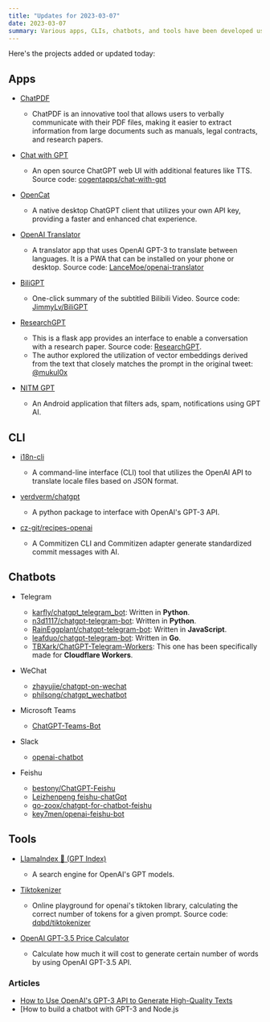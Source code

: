 ```yaml
---
title: "Updates for 2023-03-07"
date: 2023-03-07
summary: Various apps, CLIs, chatbots, and tools have been developed using OpenAI's GPT-3 API. These include ChatPDF, OpenCat, OpenAI Translator, i18n-cli, and LlamaIndex.
---
```

Here's the projects added or updated today:

## Apps

- [ChatPDF](https://www.chatpdf.com/)
    - ChatPDF is an innovative tool that allows users to verbally communicate with their PDF files, making it easier to extract information from large documents such as manuals, legal contracts, and research papers.

- [Chat with GPT](chatwithgpt.netlify.app)
    - An open source ChatGPT web UI with additional features like TTS. Source code: [cogentapps/chat-with-gpt](https://github.com/cogentapps/chat-with-gpt)

- [OpenCat](https://opencat.app/)
    - A native desktop ChatGPT client that utilizes your own API key, providing a faster and enhanced chat experience.

- [OpenAI Translator](https://translator.lance.moe/)
    - A translator app that uses OpenAI GPT-3 to translate between languages. It is a PWA that can be installed on your phone or desktop. Source code: [LanceMoe/openai-translator](https://github.com/LanceMoe/openai-translator)

- [BiliGPT](https://b.jimmylv.cn/)
    - One-click summary of the subtitled Bilibili Video. Source code: [JimmyLv/BiliGPT](https://github.com/JimmyLv/BiliGPT)

- [ResearchGPT](https://researchgpt.ue.r.appspot.com/)
    - This is a flask app provides an interface to enable a conversation with a research paper. Source code: [ResearchGPT](https://github.com/mukulpatnaik/researchgpt).
    - The author explored the utilization of vector embeddings derived from the text that closely matches the prompt in the original tweet: [@mukul0x](https://twitter.com/mukul0x/status/1625673579399446529)

- [NITM GPT](https://github.com/deskbtm/nitmgpt)
    - An Android application that filters ads, spam, notifications using GPT AI.


## CLI

- [i18n-cli](https://github.com/pandodao/i18n-cli)
    - A command-line interface (CLI) tool that utilizes the OpenAI API to translate locale files based on JSON format.

- [verdverm/chatgpt](https://github.com/verdverm/chatgpt)
    - A python package to interface with OpenAI's GPT-3 API.

- [cz-git/recipes-openai](https://cz-git.qbb.sh/recipes/openai)
    - A Commitizen CLI and Commitizen adapter generate standardized commit messages with AI.

## Chatbots

- Telegram
    - [karfly/chatgpt\_telegram\_bot](https://github.com/karfly/chatgpt_telegram_bot): Written in **Python**.
    - [n3d1117/chatgpt-telegram-bot](https://github.com/n3d1117/chatgpt-telegram-bot): Written in **Python**.
    - [RainEggplant/chatgpt-telegram-bot](https://github.com/RainEggplant/chatgpt-telegram-bot): Written in **JavaScript**.
    - [leafduo/chatgpt-telegram-bot](https://github.com/leafduo/chatgpt-telegram-bot): Written in **Go**.
    - [TBXark/ChatGPT-Telegram-Workers](https://github.com/TBXark/ChatGPT-Telegram-Workers): This one has been specifically made for **Cloudflare Workers**.

- WeChat
    - [zhayujie/chatgpt-on-wechat](https://github.com/zhayujie/chatgpt-on-wechat)
    - [philsong/chatgpt_wechatbot](https://github.com/philsong/chatgpt_wechatbot)

- Microsoft Teams
    - [ChatGPT-Teams-Bot](https://github.com/ashishsinghbaghel/ChatGPT-Teams-Bot)

- Slack
    - [openai-chatbot](https://github.com/david-cao/openai-chatbot)

- Feishu
    - [bestony/ChatGPT-Feishu](https://github.com/bestony/ChatGPT-Feishu)
    - [Leizhenpeng feishu-chatGpt](https://github.com/Leizhenpeng/feishu-chatGpt)
    - [go-zoox/chatgpt-for-chatbot-feishu](https://github.com/go-zoox/chatgpt-for-chatbot-feishu)
    - [key7men/openai-feishu-bot](https://github.com/key7men/openai-feishu-bot)

## Tools

- [LlamaIndex 🦙 \(GPT Index\)](https://github.com/jerryjliu/gpt_index)
    - A search engine for OpenAI's GPT models.

- [Tiktokenizer](https://tiktokenizer.z22.web.core.windows.net/)
    - Online playground for openai's tiktoken library, calculating the correct number of tokens for a given prompt. Source code: [dqbd/tiktokenizer](https://github.com/dqbd/tiktokenizer)

- [OpenAI GPT-3.5 Price Calculator](https://openai.deepakness.com/)
    - Calculate how much it will cost to generate certain number of words by using OpenAI GPT-3.5 API.

### Articles

- [How to Use OpenAI's GPT-3 API to Generate High-Quality Texts](https://towardsdatascience.com/how-to-use-openais-gpt-3-api-to-generate-high-quality-texts-in-python-2bc0b18a8a8a)
- [How to build a chatbot with GPT-3 and Node.js
